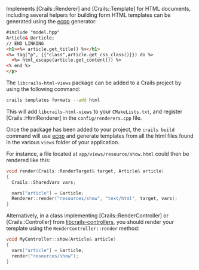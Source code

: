 Implements [Crails::Renderer] and [Crails::Template] for HTML documents, including several helpers for building form
HTML templates can be generated using the [ecpp](https://github.com/crails-framework/ecpp) generator:

```html
#include "model.hpp"
Article& @article;
// END LINKING
<h1><%= article.get_title() %></h1>
<%= tag("p", {{"class",article.get_css_class()}}) do %>
  <%= html_escape(article.get_content()) %>
<% end %>
</p>
```

The `libcrails-html-views` package can be added to a Crails project by using the following command:

```sh
crails templates formats --add html
```

This will add `libcrails-html-views` to your `CMakeLists.txt`, and register [Crails::HtmlRenderer] in the `config/renderers.cpp` file.

Once the package has been added to your project, the `crails build` command will use [ecpp](https://github.com/crails-framework/ecpp) and generate templates from all the html files found in the various `views` folder of your application.

For instance, a file located at `app/views/resource/show.html` could then be rendered like this:

```c++
void render(Crails::RenderTarget& target, Article& article)
{
  Crails::SharedVars vars;

  vars["article"] = &article;
  Renderer::render("resources/show", "text/html", target, vars);
}
```

Alternatively, in a class implementing [Crails::RenderController] or [Crails::Controller]
from [libcrails-controllers](#/packages/libcrails-controllers), you should render your template
using the `RenderController::render` method:

```c++
void MyController::show(Article& article)
{
  vars["article"] = &article;
  render("resources/show");
}
```
